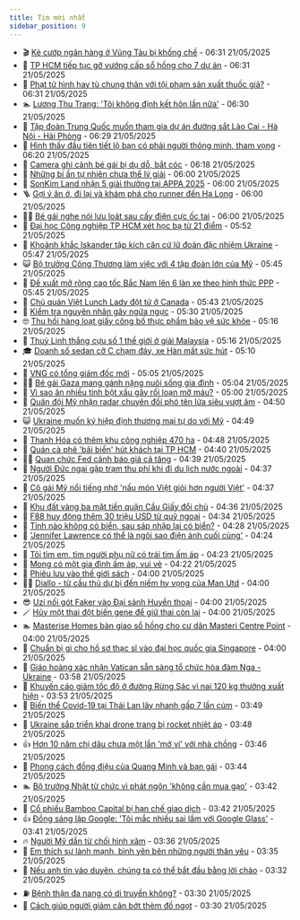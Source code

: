 ```yaml
---
title: Tim mới nhất
sidebar_position: 9
---
```


<!-- vnexpress-tin-moi-nhat:START -->
- 🎬 [Kẻ cướp ngân hàng ở Vũng Tàu bị khống chế](https://vnexpress.net/ke-cuop-ngan-hang-o-vung-tau-bi-khong-che-4888757.html) - 06:31 21/05/2025
- 🐎 [TP HCM tiếp tục gỡ vướng cấp sổ hồng cho 7 dự án](https://vnexpress.net/tp-hcm-tiep-tuc-go-vuong-cap-so-hong-cho-7-du-an-4888736.html) - 06:31 21/05/2025
- 🦍 [Phạt tử hình hay tù chung thân với tội phạm sản xuất thuốc giả?](https://vnexpress.net/keo-rau-cu-kera-phat-tu-hinh-hay-tu-chung-than-voi-toi-pham-san-xuat-thuoc-gia-4888660.html) - 06:31 21/05/2025
- 🏊 [Lương Thu Trang: &#39;Tôi không định kết hôn lần nữa&#39;](https://vnexpress.net/luong-thu-trang-toi-khong-dinh-ket-hon-lan-nua-4888631.html) - 06:30 21/05/2025
- 🎊 [Tập đoàn Trung Quốc muốn tham gia dự án đường sắt Lào Cai - Hà Nội - Hải Phòng](https://vnexpress.net/tap-doan-trung-quoc-muon-tham-gia-du-an-duong-sat-lao-cai-ha-noi-hai-phong-4888751.html) - 06:29 21/05/2025
- 🎃 [Hình thấy đầu tiên tiết lộ bạn có phải người thông minh, tham vọng](https://vnexpress.net/van-may-12-cung-hoang-dao-van-may-hinh-thay-dau-tien-tiet-lo-ban-co-phai-nguoi-thong-minh-tham-vong-4888687.html) - 06:20 21/05/2025
- 🧰 [Camera ghi cảnh bé gái bị dụ dỗ, bắt cóc](https://vnexpress.net/camera-ghi-canh-be-gai-bi-du-do-bat-coc-4888746.html) - 06:18 21/05/2025
- 🔭 [Những bí ẩn tự nhiên chưa thể lý giải](https://vnexpress.net/nhung-bi-an-tu-nhien-chua-the-ly-giai-4888068.html) - 06:00 21/05/2025
- 🫶 [SonKim Land nhận 5 giải thưởng tại APPA 2025](https://vnexpress.net/sonkim-land-nhan-5-giai-thuong-tai-appa-2025-4888653.html) - 06:00 21/05/2025
- 🪜 [Gợi ý ăn ở, đi lại và khám phá cho runner đến Hạ Long](https://vnexpress.net/goi-y-an-o-di-lai-va-kham-pha-cho-runner-den-ha-long-4888555.html) - 06:00 21/05/2025
- 👨‍🏫 [Bé gái nghe nói lưu loát sau cấy điện cực ốc tai](https://vnexpress.net/be-gai-nghe-noi-luu-loat-sau-cay-dien-cuc-oc-tai-4888280.html) - 06:00 21/05/2025
- 🎊 [Đại học Công nghiệp TP HCM xét học bạ từ 21 điểm](https://vnexpress.net/dai-hoc-cong-nghiep-tp-hcm-xet-hoc-ba-tu-21-diem-4888716.html) - 05:52 21/05/2025
- 🎊 [Khoảnh khắc Iskander tập kích căn cứ lữ đoàn đặc nhiệm Ukraine](https://vnexpress.net/khoanh-khac-iskander-tap-kich-can-cu-lu-doan-dac-nhiem-ukraine-4888741.html) - 05:47 21/05/2025
- 😺 [Bộ trưởng Công Thương làm việc với 4 tập đoàn lớn của Mỹ](https://vnexpress.net/bo-truong-cong-thuong-lam-viec-voi-4-tap-doan-lon-cua-my-4888725.html) - 05:45 21/05/2025
- 🐘 [Đề xuất mở rộng cao tốc Bắc Nam lên 6 làn xe theo hình thức PPP](https://vnexpress.net/de-xuat-mo-rong-cao-toc-bac-nam-len-6-lan-xe-theo-hinh-thuc-ppp-4888674.html) - 05:45 21/05/2025
- 🌁 [Chủ quán Việt Lunch Lady đột tử ở Canada](https://vnexpress.net/chu-quan-viet-lunch-lady-dot-tu-o-canada-4888710.html) - 05:43 21/05/2025
- 🐲 [Kiểm tra nguyên nhân gây ngứa ngực](https://vnexpress.net/kiem-tra-nguyen-nhan-gay-ngua-nguc-4888599.html) - 05:30 21/05/2025
- 🤓 [Thu hồi hàng loạt giấy công bố thực phẩm bảo vệ sức khỏe](https://vnexpress.net/thu-hoi-hang-loat-giay-cong-bo-thuc-pham-bao-ve-suc-khoe-4888693.html) - 05:16 21/05/2025
- 💪 [Thuỳ Linh thắng cựu số 1 thế giới ở giải Malaysia](https://vnexpress.net/thuy-linh-thang-cuu-so-1-the-gioi-o-giai-malaysia-4888731.html) - 05:16 21/05/2025
- 🎓 [Doanh số sedan cỡ C chạm đáy, xe Hàn mất sức hút](https://vnexpress.net/doanh-so-sedan-co-c-cham-day-xe-han-mat-suc-hut-4888669.html) - 05:10 21/05/2025
- 🫣 [VNG có tổng giám đốc mới](https://vnexpress.net/vng-co-tong-giam-doc-moi-4888721.html) - 05:05 21/05/2025
- 🧑‍💻 [Bé gái Gaza mang gánh nặng nuôi sống gia đình](https://vnexpress.net/be-gai-gaza-mang-ganh-nang-nuoi-song-gia-dinh-4888532.html) - 05:04 21/05/2025
- 🐲 [Vì sao ăn nhiều tinh bột xấu gây rối loạn mỡ máu?](https://vnexpress.net/vi-sao-an-nhieu-tinh-bot-xau-gay-roi-loan-mo-mau-4888688.html) - 05:00 21/05/2025
- 🌝 [Quân đội Mỹ nhận radar chuyên đối phó tên lửa siêu vượt âm](https://vnexpress.net/quan-doi-my-nhan-radar-chuyen-doi-pho-ten-lua-sieu-vuot-am-4888628.html) - 04:50 21/05/2025
- 😺 [Ukraine muốn ký hiệp định thương mại tự do với Mỹ](https://vnexpress.net/ukraine-muon-ky-hiep-dinh-thuong-mai-tu-do-voi-my-4888604.html) - 04:49 21/05/2025
- 🐎 [Thanh Hóa có thêm khu công nghiệp 470 ha](https://vnexpress.net/thanh-hoa-co-them-khu-cong-nghiep-470-ha-4888671.html) - 04:48 21/05/2025
- 🎡 [Quán cà phê &#39;bãi biển&#39; hút khách tại TP HCM](https://vnexpress.net/quan-ca-phe-bai-bien-hut-khach-tai-tp-hcm-4888114.html) - 04:40 21/05/2025
- 👨‍🏫 [Quan chức Fed cảnh báo giá cả tăng](https://vnexpress.net/quan-chuc-fed-canh-bao-gia-ca-tang-4888622.html) - 04:39 21/05/2025
- 🦆 [Người Đức ngại gặp trạm thu phí khi đi du lịch nước ngoài](https://vnexpress.net/nguoi-duc-ngai-gap-tram-thu-phi-khi-di-du-lich-nuoc-ngoai-4888607.html) - 04:37 21/05/2025
- 🚦 [Cô gái Mỹ nổi tiếng nhờ &#39;nấu món Việt giỏi hơn người Việt&#39;](https://vnexpress.net/co-gai-my-noi-tieng-nho-nau-mon-viet-gioi-hon-nguoi-viet-4887283.html) - 04:37 21/05/2025
- 💫 [Khu đất vàng ba mặt tiền quận Cầu Giấy đổi chủ](https://vnexpress.net/khu-dat-vang-ba-mat-tien-quan-cau-giay-doi-chu-4888594.html) - 04:36 21/05/2025
- 🎉 [F88 huy động thêm 30 triệu USD từ quỹ ngoại](https://vnexpress.net/f88-huy-dong-them-30-trieu-usd-tu-quy-ngoai-4888683.html) - 04:34 21/05/2025
- 🌋 [Tỉnh nào không có biển, sau sáp nhập lại có biển?](https://vnexpress.net/cau-do-dia-danh-doan-ten-tinh-thanh-tinh-nao-khong-co-bien-sau-sap-nhap-lai-co-bien-4888623.html) - 04:28 21/05/2025
- 🤖 [&#39;Jennifer Lawrence có thể là ngôi sao điện ảnh cuối cùng&#39;](https://vnexpress.net/jennifer-lawrence-co-the-la-ngoi-sao-dien-anh-cuoi-cung-4888545.html) - 04:24 21/05/2025
- 🦏 [Tôi tìm em, tìm người phụ nữ có trái tim ấm áp](https://vnexpress.net/toi-tim-em-tim-nguoi-phu-nu-co-trai-tim-am-ap-4887671.html) - 04:23 21/05/2025
- 🦩 [Mong có một gia đình ấm áp, vui vẻ](https://vnexpress.net/mong-co-mot-gia-dinh-am-ap-vui-ve-4887674.html) - 04:22 21/05/2025
- 👺 [Phiêu lưu vào thế giới sách](https://vnexpress.net/phieu-luu-vao-the-gioi-sach-4887810.html) - 04:00 21/05/2025
- 🧑‍🏫 [Diallo - từ cầu thủ dự bị đến niềm hy vọng của Man Utd](https://vnexpress.net/diallo-tu-cau-thu-du-bi-den-niem-hy-vong-cua-man-utd-4888506.html) - 04:00 21/05/2025
- 😎 [Uzi nối gót Faker vào Đại sảnh Huyền thoại](https://vnexpress.net/uzi-noi-got-faker-vao-dai-sanh-huyen-thoai-4888664.html) - 04:00 21/05/2025
- 🪄 [Hủy một thai đột biến gene để giữ thai còn lại](https://vnexpress.net/huy-mot-thai-dot-bien-gene-de-giu-thai-con-lai-4888521.html) - 04:00 21/05/2025
- 🏊 [Masterise Homes bàn giao sổ hồng cho cư dân Masteri Centre Point](https://vnexpress.net/masterise-homes-ban-giao-so-hong-cho-cu-dan-masteri-centre-point-4887799.html) - 04:00 21/05/2025
- 💃 [Chuẩn bị gì cho hồ sơ thạc sĩ vào đại học quốc gia Singapore](https://vnexpress.net/chuan-bi-gi-cho-ho-so-thac-si-vao-dai-hoc-quoc-gia-singapore-4887432.html) - 04:00 21/05/2025
- 🦆 [Giáo hoàng xác nhận Vatican sẵn sàng tổ chức hòa đàm Nga - Ukraine](https://vnexpress.net/giao-hoang-xac-nhan-vatican-san-sang-to-chuc-hoa-dam-nga-ukraine-4888583.html) - 03:58 21/05/2025
- 🎊 [Khuyến cáo giảm tốc độ ở đường Rừng Sác vì nai 120 kg thường xuất hiện](https://vnexpress.net/khuyen-cao-giam-toc-do-o-duong-rung-sac-vi-nai-120-kg-thuong-xuat-hien-4888668.html) - 03:53 21/05/2025
- 👺 [Biến thể Covid-19 tại Thái Lan lây nhanh gấp 7 lần cúm](https://vnexpress.net/bien-the-covid-19-tai-thai-lan-lay-nhanh-gap-7-lan-cum-4888663.html) - 03:49 21/05/2025
- 🎡 [Ukraine sắp triển khai drone trang bị rocket nhiệt áp](https://vnexpress.net/ukraine-sap-trien-khai-drone-trang-bi-rocket-nhiet-ap-4888549.html) - 03:48 21/05/2025
- 👍 [Hơn 10 năm chị dâu chưa một lần &#39;mở ví&#39; với nhà chồng](https://vnexpress.net/hon-10-nam-chi-dau-chua-mot-lan-mo-vi-voi-nha-chong-4888374.html) - 03:46 21/05/2025
- 🐎 [Phong cách đồng điệu của Quang Minh và bạn gái](https://vnexpress.net/phong-cach-dong-dieu-cua-quang-minh-va-ban-gai-4887756.html) - 03:44 21/05/2025
- 🏊 [Bộ trưởng Nhật từ chức vì phát ngôn &#39;không cần mua gạo&#39;](https://vnexpress.net/bo-truong-nhat-tu-chuc-vi-phat-ngon-khong-can-mua-gao-4888535.html) - 03:42 21/05/2025
- 🦩 [Cổ phiếu Bamboo Capital bị hạn chế giao dịch](https://vnexpress.net/co-phieu-bamboo-capital-bi-han-che-giao-dich-4888615.html) - 03:42 21/05/2025
- 👍 [Đồng sáng lập Google: &#39;Tôi mắc nhiều sai lầm với Google Glass&#39;](https://vnexpress.net/dong-sang-lap-google-toi-mac-nhieu-sai-lam-voi-google-glass-4888572.html) - 03:41 21/05/2025
- 🔥 [Người Mỹ dần từ chối hình xăm](https://vnexpress.net/nguoi-my-dan-tu-choi-hinh-xam-4888291.html) - 03:36 21/05/2025
- 💄 [Em thích sự lành mạnh, bình yên bên những người thân yêu](https://vnexpress.net/em-thich-su-lanh-manh-binh-yen-ben-nhung-nguoi-than-yeu-4887675.html) - 03:35 21/05/2025
- 🤡 [Nếu anh tin vào duyên, chúng ta có thể bắt đầu bằng lời chào](https://vnexpress.net/neu-anh-tin-vao-duyen-chung-ta-co-the-bat-dau-bang-loi-chao-4887676.html) - 03:32 21/05/2025
- ⛽️ [Bệnh thận đa nang có di truyền không?](https://vnexpress.net/benh-than-da-nang-co-di-truyen-khong-4888605.html) - 03:30 21/05/2025
- 🚀 [Cách giúp người giảm cân bớt thèm đồ ngọt](https://vnexpress.net/cach-giup-nguoi-giam-can-bot-them-do-ngot-4888101.html) - 03:30 21/05/2025<!-- vnexpress-tin-moi-nhat:END -->
